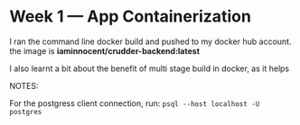 # Week 1 — App Containerization


I ran the command line docker build and pushed to my docker hub account. the image is **iaminnocent/crudder-backend:latest**

I also learnt a bit about the benefit of multi stage build in docker, as it helps 




NOTES:


For the postgress client connection, run: `psql --host localhost -U postgres`